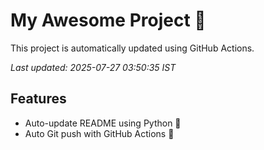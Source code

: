# My Awesome Project 🚀

This project is automatically updated using GitHub Actions.

_Last updated: 2025-07-27 03:50:35 IST_

## Features
- Auto-update README using Python 🐍
- Auto Git push with GitHub Actions 🤖
